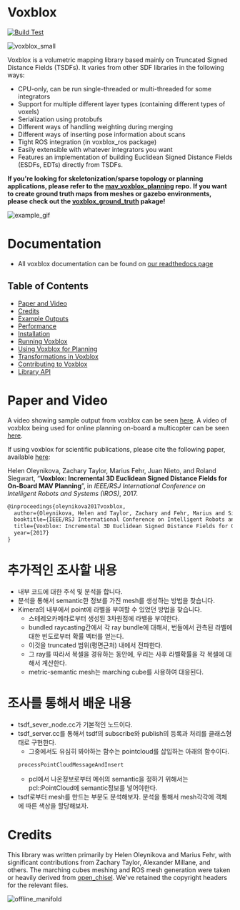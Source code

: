 # Voxblox

[![Build Test](https://github.com/ethz-asl/voxblox/actions/workflows/build_test.yml/badge.svg)](https://github.com/ethz-asl/voxblox/actions/workflows/build_test.yml)

![voxblox_small](https://cloud.githubusercontent.com/assets/5616392/15180357/536a8776-1781-11e6-8c1d-f2dfa34b1408.gif)

Voxblox is a volumetric mapping library based mainly on Truncated Signed Distance Fields (TSDFs). It varies from other SDF libraries in the following ways:
 * CPU-only, can be run single-threaded or multi-threaded for some integrators
 * Support for multiple different layer types (containing different types of voxels)
 * Serialization using protobufs
 * Different ways of handling weighting during merging
 * Different ways of inserting pose information about scans
 * Tight ROS integration (in voxblox_ros package)
 * Easily extensible with whatever integrators you want
 * Features an implementation of building Euclidean Signed Distance Fields (ESDFs, EDTs) directly from TSDFs.

**If you're looking for skeletonization/sparse topology or planning applications, please refer to the [mav_voxblox_planning](https://github.com/ethz-asl/mav_voxblox_planning) repo.**
**If you want to create ground truth maps from meshes or gazebo environments, please check out the [voxblox_ground_truth](https://github.com/ethz-asl/voxblox_ground_truth) pakage!**

![example_gif](http://i.imgur.com/2wLztFm.gif)

# Documentation
* All voxblox documentation can be found on [our readthedocs page](https://voxblox.readthedocs.io/en/latest/index.html)

## Table of Contents
* [Paper and Video](#paper-and-video)
* [Credits](#credits)
* [Example Outputs](https://voxblox.readthedocs.io/en/latest/pages/Example-Outputs.html)
* [Performance](https://voxblox.readthedocs.io/en/latest/pages/Performance.html)
* [Installation](https://voxblox.readthedocs.io/en/latest/pages/Installation.html)
* [Running Voxblox](https://voxblox.readthedocs.io/en/latest/pages/Running-Voxblox.html)
* [Using Voxblox for Planning](https://voxblox.readthedocs.io/en/latest/pages/Using-Voxblox-for-Planning.html)
* [Transformations in Voxblox](https://voxblox.readthedocs.io/en/latest/pages/Transformations.html)
* [Contributing to Voxblox](https://voxblox.readthedocs.io/en/latest/pages/Modifying-and-Contributing.html)
* [Library API](https://voxblox.readthedocs.io/en/latest/api/library_root.html)

# Paper and Video
A video showing sample output from voxblox can be seen [here](https://www.youtube.com/watch?v=PlqT5zNsvwM).
A video of voxblox being used for online planning on-board a multicopter can be seen [here](https://youtu.be/lrGSwAPzMOQ).

If using voxblox for scientific publications, please cite the following paper, available [here](http://helenol.github.io/publications/iros_2017_voxblox.pdf):

Helen Oleynikova, Zachary Taylor, Marius Fehr, Juan Nieto, and Roland Siegwart, “**Voxblox: Incremental 3D Euclidean Signed Distance Fields for On-Board MAV Planning**”, in *IEEE/RSJ International Conference on Intelligent Robots and Systems (IROS)*, 2017.

```latex
@inproceedings{oleynikova2017voxblox,
  author={Oleynikova, Helen and Taylor, Zachary and Fehr, Marius and Siegwart, Roland and  Nieto, Juan},
  booktitle={IEEE/RSJ International Conference on Intelligent Robots and Systems (IROS)},
  title={Voxblox: Incremental 3D Euclidean Signed Distance Fields for On-Board MAV Planning},
  year={2017}
}
```

# 추가적인 조사할 내용
- 내부 코드에 대한 주석 및 분석을 합니다. 
- 분석을 통해서 semantic한 정보를 가진 mesh를 생성하는 방법을 찾습니다.
- Kimera의 내부에서 point에 라벨을 부여할 수 있었던 방법을 찾습니다. 
  - 스테레오카메라로부터 생성된 3차원점에 라벨을 부여한다.
  - bundled raycasting간에서 각 ray bundle에 대해서, 번들에서 관측된 라벨에 대한 빈도로부터 확률 벡터를 얻는다. 
  - 이것을 truncated 범위(평면근처) 내에서 전파한다. 
  - 그 ray를 따라서 복셀을 경유하는 동안에, 우리는 사후 라벨확률을 각 복셀에 대해서 계산한다.
  - metric-semantic mesh는 marching cube를 사용하여 대응된다.

# 조사를 통해서 배운 내용
- tsdf_sever_node.cc가 기본적인 노드이다.
- tsdf_server.cc를 통해서 tsdf의 subscribe와 publish의 등록과 처리를 클래스형태로 구현한다.
  - 그중에서도 유심히 봐야하는 함수는 pointcloud를 삽입하는 아래의 함수이다. 
  ```
  processPointCloudMessageAndInsert
  ```
  - pcl에서 나온정보로부터 메쉬의 semantic을 정하기 위해서는 pcl::PointCloud에 semantic정보를 넣어야한다.
- tsdf로부터 mesh를 만드는 부분도 분석해보자. 분석을 통해서 mesh각각에 객체에 따른 색상을 할당해보자.


# Credits
This library was written primarily by Helen Oleynikova and Marius Fehr, with significant contributions from Zachary Taylor, Alexander Millane, and others. The marching cubes meshing and ROS mesh generation were taken or heavily derived from [open_chisel](https://github.com/personalrobotics/OpenChisel). We've retained the copyright headers for the relevant files.

![offline_manifold](https://i.imgur.com/pvHhVsL.png)
